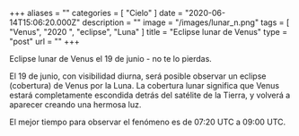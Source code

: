 +++
aliases = ""
categories = [ "Cielo" ]
date = "2020-06-14T15:06:20.000Z"
description = ""
image = "/images/lunar_n.png"
tags = [ "Venus", "2020 ", "eclipse", "Luna" ]
title = "Eclipse lunar de Venus"
type = "post"
url = ""
+++


Eclipse lunar de Venus el 19 de junio - no te lo pierdas.  
  
El 19 de junio, con visibilidad diurna, será posible observar un eclipse (cobertura) de Venus por la Luna. La cobertura lunar significa que Venus estará completamente escondida detrás del satélite de la Tierra, y volverá a aparecer creando una hermosa luz.  
  
El mejor tiempo para observar el fenómeno es de 07:20 UTC a 09:00 UTC.
